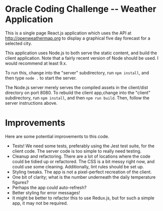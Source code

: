 # Oracle Coding Challenge -- Weather Application

This is a single page React.js application which uses the API at http://openweathermap.org to display a graphical five day forecast for a selected city.

This application uses Node.js to both serve the static content, and build the client application. Note that a fairly recent version of Node should be used. I would recommend at least 9.x.

To run this, change into the "server" subdirectory, run ```npm install```, and then type ```node .``` to start the server.

The Node.js server merely serves the compiled assets in the client/dist directory on port 8080. To rebuild the client app,change into the "client" subdirectory, run ```npm install```, and then ```npm run build```. Then, follow the server instructions above.

# Improvements

Here are some potential improvements to this code.

* Tests! We need some tests, preferably using the Jest test suite, for the client code. The server code is too simple to really need testing.
* Cleanup and refactoring. There are a lot of locations where the code could be tidied up or refactored. The CSS is a bit messy right now, and could use some cleaning. Additionally, lint rules should be set up.
* Styling tweaks. The app is not a pixel-perfect recreation of the client.
* One bit of clarity; what is the number underneath the daily temperature figures?
* Perhaps the app could auto-refresh?
* Better styling for error messages!
* It might be better to refactor this to use Redux.js, but for such a simple app, it may not be required.